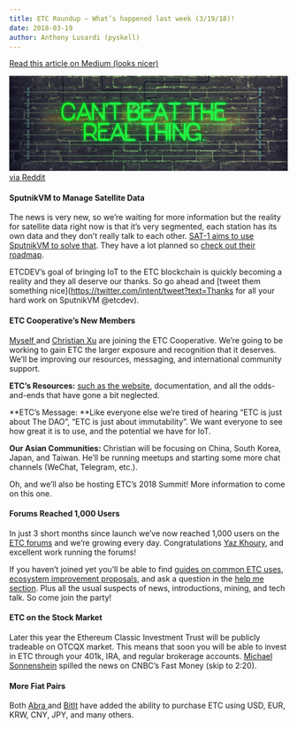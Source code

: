 ```yaml
---
title: ETC Roundup — What’s happened last week (3/19/18)!
date: 2018-03-19
author: Anthony Lusardi (pyskell)
---
```


[Read this article on Medium (looks nicer)](https://medium.com/@pyskell/etc-roundup-what-happened-last-week-3-19-18-d49b6ef1add0)

![](./12URMYC6d8bxqecXeIdAO1Q.png)
<span class="figcaption_hack">[via
Reddit](https://www.reddit.com/r/EthereumClassic/comments/85avyn/metallic_butts_presents_its_showtime_you_love/)</span>

#### SputnikVM to Manage Satellite Data

The news is very new, so we’re waiting for more information but the reality for
satellite data right now is that it’s very segmented, each station has its own
data and they don’t really talk to each other. [SAT-1 aims to use SputnikVM to
solve
that](https://medium.com/@S1ini/post-03-sat-1-blockchain-presenting-at-the-february-sofia-crypto-meetup-d84dab3aef7b).
They have a lot planned so [check out their roadmap](http://sat-1.com/roadmap/).

ETCDEV’s goal of bringing IoT to the ETC blockchain is quickly becoming a
reality and they all deserve our thanks. So go ahead and [tweet them something
nice](https://twitter.com/intent/tweet?text=Thanks for all your hard work on
SputnikVM @etcdev).

#### ETC Cooperative’s New Members

[Myself ](https://twitter.com/pyskell)and [Christian
Xu](https://twitter.com/CRSXu) are joining the ETC Cooperative. We’re going to
be working to gain ETC the larger exposure and recognition that it deserves.
We’ll be improving our resources, messaging, and international community
support.

**ETC’s Resources:** [such as the
website](https://forum.ethereumclassic.org/t/ethereumclassic-org-redesign-and-improvement-in-progress-preview-images-on-3-23/1621/),
documentation, and all the odds-and-ends that have gone a bit neglected.

**ETC’s Message: **Like everyone else we’re tired of hearing “ETC is just about
The DAO”, “ETC is just about immutability”. We want everyone to see how great it
is to use, and the potential we have for IoT.

**Our Asian Communities:** Christian will be focusing on China, South Korea,
Japan, and Taiwan. He’ll be running meetups and starting some more chat channels
(WeChat, Telegram, etc.).

Oh, and we’ll also be hosting ETC’s 2018 Summit! More information to come on
this one.

#### Forums Reached 1,000 Users

In just 3 short months since launch we’ve now reached 1,000 users on the [ETC
forums](https://forum.ethereumclassic.org/) and we’re growing every day.
Congratulations [Yaz Khoury](https://medium.com/@yazanator), and excellent work
running the forums!

If you haven’t joined yet you’ll be able to find [guides on common ETC
uses](https://forum.ethereumclassic.org/c/help-me/guides), [ecosystem
improvement proposals](https://forum.ethereumclassic.org/c/ecosystem-proposals),
and ask a question in the [help me
section](https://forum.ethereumclassic.org/c/help-me). Plus all the usual
suspects of news, introductions, mining, and tech talk. So come join the party!

#### ETC on the Stock Market

Later this year the Ethereum Classic Investment Trust will be publicly tradeable
on OTCQX market. This means that soon you will be able to invest in ETC through
your 401k, IRA, and regular brokerage accounts. [Michael
Sonnenshein](https://twitter.com/Sonnenshein) spilled the news on CNBC’s Fast
Money (skip to 2:20).

#### More Fiat Pairs

Both [Abra ](https://www.abra.com/blog/20-new-cryptocurrencies/)and
[BitIt](https://twitter.com/Bitit_Gift/status/974300647523790854) have added the
ability to purchase ETC using USD, EUR, KRW, CNY, JPY, and many others.
